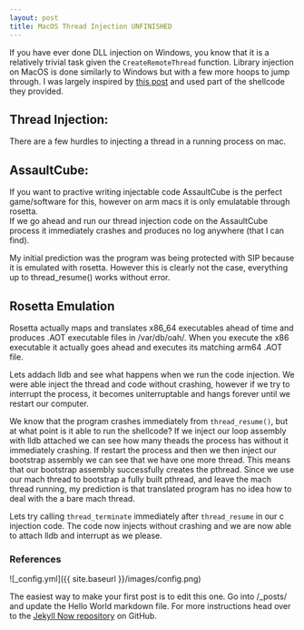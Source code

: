 ```yaml
---
layout: post
title: MacOS Thread Injection UNFINISHED
---
```


If you have ever done DLL injection on Windows, you know that it is a relatively trivial task given the ```CreateRemoteThread``` function. Library injection on MacOS is done similarly to Windows but with a few more hoops to jump through. I was largely inspired by [this post](https://knight.sc/malware/2019/03/15/code-injection-on-macos.html) and used part of the shellcode they provided.

## Thread Injection:
There are a few hurdles to injecting a thread in a running process on mac.  

## AssaultCube:
If you want to practive writing injectable code AssaultCube is the perfect game/software for this, however on arm macs it is only emulatable through rosetta.  
If we go ahead and run our thread injection code on the AssaultCube process it immediately crashes and produces no log anywhere (that I can find).

My initial prediction was the program was being protected with SIP because it is emulated with rosetta. However this is clearly not the case, everything up to thread_resume() works without error. 

## Rosetta Emulation 
Rosetta actually maps and translates x86_64 executables ahead of time and produces .AOT executable files in /var/db/oah/. When you execute the x86 executable it actually goes ahead and executes its matching arm64 .AOT file. 

Lets addach lldb and see what happens when we run the code injection. We were able inject the thread and code without crashing, however if we try to interrupt the process, it becomes uniterruptable and hangs forever until we restart our computer.  

We know that the program crashes immediately from ```thread_resume()```, but at what point is it able to run the shellcode? If we inject our loop assembly with lldb attached we can see how many theads the process has without it immediately crashing. If restart the process and then we then inject our bootstrap assembly we can see that we have one more thread. This means that our bootstrap assembly successfully creates the pthread. Since we use our mach thread to bootstrap a fully built pthread, and leave the mach thread running, my prediction is that translated program has no idea how to deal with the a bare mach thread.  

Lets try calling ```thread_terminate``` immediately after ```thread_resume``` in our c injection code. The code now injects without crashing and we are now able to attach lldb and interrupt as we please.  


### References


![_config.yml]({{ site.baseurl }}/images/config.png)

The easiest way to make your first post is to edit this one. Go into /_posts/ and update the Hello World markdown file. For more instructions head over to the [Jekyll Now repository](https://github.com/barryclark/jekyll-now) on GitHub.
